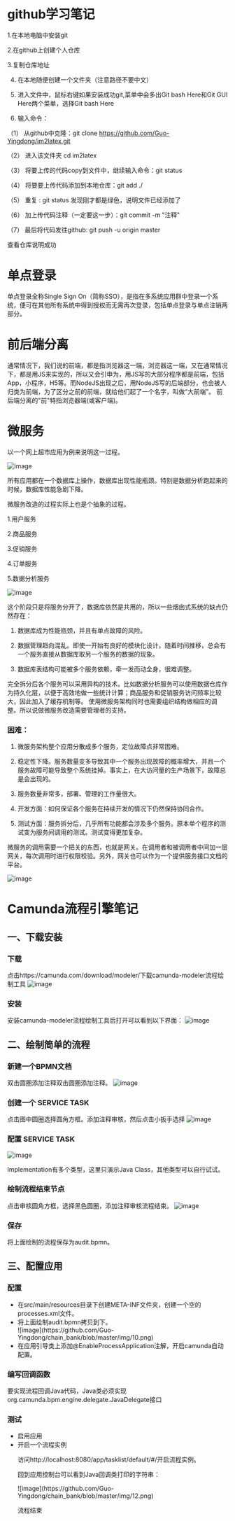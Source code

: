# github学习笔记

1.在本地电脑中安装git

2.在github上创建个人仓库

3.复制仓库地址

4.	在本地随便创建一个文件夹（注意路径不要中文）

5.	进入文件中，鼠标右键如果安装成功git,菜单中会多出Git bash Here和Git GUI Here两个菜单，选择Git bash Here

6.	输入命令：

（1）	从github中克隆：git clone https://github.com/Guo-Yingdong/im2latex.git

（2）	进入该文件夹 cd im2latex

（3）	将要上传的代码copy到文件中，继续输入命令：git status

（4）	将要要上传代码添加到本地仓库：git  add ./

（5）	重复  :     git status   发现刚才都是绿色，说明文件已经添加了

（6）	加上传代码注释（一定要这一步）：git commit -m "注释"

（7）	最后将代码发往github:    git push -u origin master   

查看仓库说明成功


# 单点登录

单点登录全称Single Sign On（简称SSO），是指在多系统应用群中登录一个系统，便可在其他所有系统中得到授权而无需再次登录，包括单点登录与单点注销两部分。

# 前后端分离
通常情况下，我们说的前端，都是指浏览器这一端，浏览器这一端，又在通常情况下，都是用JS来实现的，所以又会引申为，用JS写的大部分程序都是前端，包括App，小程序，H5等。而NodeJS出现之后，用NodeJS写的后端部分，也会被人归类为前端，为了区分之前的前端，就给他们起了一个名字，叫做“大前端”。
前后端分离的"前"特指浏览器端(或客户端)。

# 微服务
以一个网上超市应用为例来说明这一过程。
 
![image](https://github.com/Guo-Yingdong/chain_bank/blob/master/img/1.png)

所有应用都在一个数据库上操作，数据库出现性能瓶颈。特别是数据分析跑起来的时候，数据库性能急剧下降。

微服务改造的过程实际上也是个抽象的过程。

1.用户服务

2.商品服务

3.促销服务

4.订单服务

5.数据分析服务

![image](https://github.com/Guo-Yingdong/chain_bank/blob/master/img/2.png)

这个阶段只是将服务分开了，数据库依然是共用的，所以一些烟囱式系统的缺点仍然存在：

1.	数据库成为性能瓶颈，并且有单点故障的风险。

2.	数据管理趋向混乱。即使一开始有良好的模块化设计，随着时间推移，总会有一个服务直接从数据库取另一个服务的数据的现象。

3.	数据库表结构可能被多个服务依赖，牵一发而动全身，很难调整。

完全拆分后各个服务可以采用异构的技术。比如数据分析服务可以使用数据仓库作为持久化层，以便于高效地做一些统计计算；商品服务和促销服务访问频率比较大，因此加入了缓存机制等。
使用微服务架构同时也需要组织结构做相应的调整。所以说做微服务改造需要管理者的支持。

### 困难：

1.	微服务架构整个应用分散成多个服务，定位故障点非常困难。

2.	稳定性下降。服务数量变多导致其中一个服务出现故障的概率增大，并且一个服务故障可能导致整个系统挂掉。事实上，在大访问量的生产场景下，故障总是会出现的。

3.	服务数量非常多，部署、管理的工作量很大。

4.	开发方面：如何保证各个服务在持续开发的情况下仍然保持协同合作。

5.	测试方面：服务拆分后，几乎所有功能都会涉及多个服务。原本单个程序的测试变为服务间调用的测试。测试变得更加复杂。

微服务的调用需要一个把关的东西，也就是网关。在调用者和被调用者中间加一层网关，每次调用时进行权限校验。另外，网关也可以作为一个提供服务接口文档的平台。

![image](https://github.com/Guo-Yingdong/chain_bank/blob/master/img/3.png)

# Camunda流程引擎笔记
## 一、下载安装
### 下载
点击https://camunda.com/download/modeler/下载camunda-modeler流程绘制工具
![image](https://github.com/Guo-Yingdong/chain_bank/blob/master/img/4.png)

### 安装
安装camunda-modeler流程绘制工具后打开可以看到以下界面：
![image](https://github.com/Guo-Yingdong/chain_bank/blob/master/img/5.png)

## 二、绘制简单的流程
### 新建一个BPMN文档
双击圆圈添加注释双击圆圈添加注释。
![image](https://github.com/Guo-Yingdong/chain_bank/blob/master/img/6.png)

### 创建一个 SERVICE TASK
点击图中圆圈选择圆角方框。添加注释审核，然后点击小扳手选择
![image](https://github.com/Guo-Yingdong/chain_bank/blob/master/img/7.png)

### 配置 SERVICE TASK
![image](https://github.com/Guo-Yingdong/chain_bank/blob/master/img/8.png)

Implementation有多个类型，这里只演示Java Class，其他类型可以自行试试。

### 绘制流程结束节点
点击审核圆角方框，选择黑色圆圈，添加注释审核流程结束。
![image](https://github.com/Guo-Yingdong/chain_bank/blob/master/img/9.png)

### 保存
将上面绘制的流程保存为audit.bpmn。

## 三、配置应用
### 配置
<ul> 
 <li> 在src/main/resources目录下创建META-INF文件夹，创建一个空的processes.xml文件。</li>
 <li> 将上面绘制audit.bpmn拷贝到下。 </li>
![image](https://github.com/Guo-Yingdong/chain_bank/blob/master/img/10.png)
 <li> 在应用引导类上添加@EnableProcessApplication注解，开启camunda自动配置。 </li>
</ul>

### 编写回调函数
要实现流程回调Java代码，Java类必须实现org.camunda.bpm.engine.delegate.JavaDelegate接口

### 测试
<ul>
 <li> 启用应用 </li>
 <li>开启一个流程实例
  <p>访问http://localhost:8080/app/tasklist/default/#/开启流程实例。</p>
  <p> <img,src="https://github.com/Guo-Yingdong/chain_bank/blob/master/img/11.png"> <p>
  <p>回到应用控制台可以看到Java回调类打印的字符串：</p>
  ![image](https://github.com/Guo-Yingdong/chain_bank/blob/master/img/12.png) 
  <p>流程结束</p>
 </li>
</ul>
